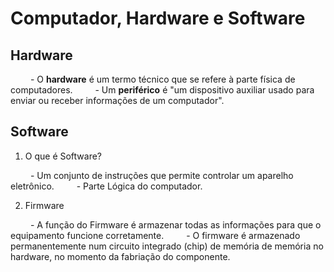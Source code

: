 # Computador, Hardware e Software

## Hardware

&emsp;&emsp; - O **hardware** é um termo técnico que se refere à parte física de computadores.
&emsp;&emsp; - Um **periférico** é "um dispositivo auxiliar usado para enviar ou receber informações de um computador".

## Software 

1. O que é Software?

&emsp;&emsp; - Um conjunto de instruções que permite controlar um aparelho eletrônico.
&emsp;&emsp; - Parte Lógica do computador.

2. Firmware

&emsp;&emsp; - A função do Firmware é armazenar todas as informações para que o equipamento funcione corretamente.
&emsp;&emsp; - O firmware é armazenado permanentemente num circuito integrado (chip) de memória de memória no hardware, no momento da fabriação do componente.


